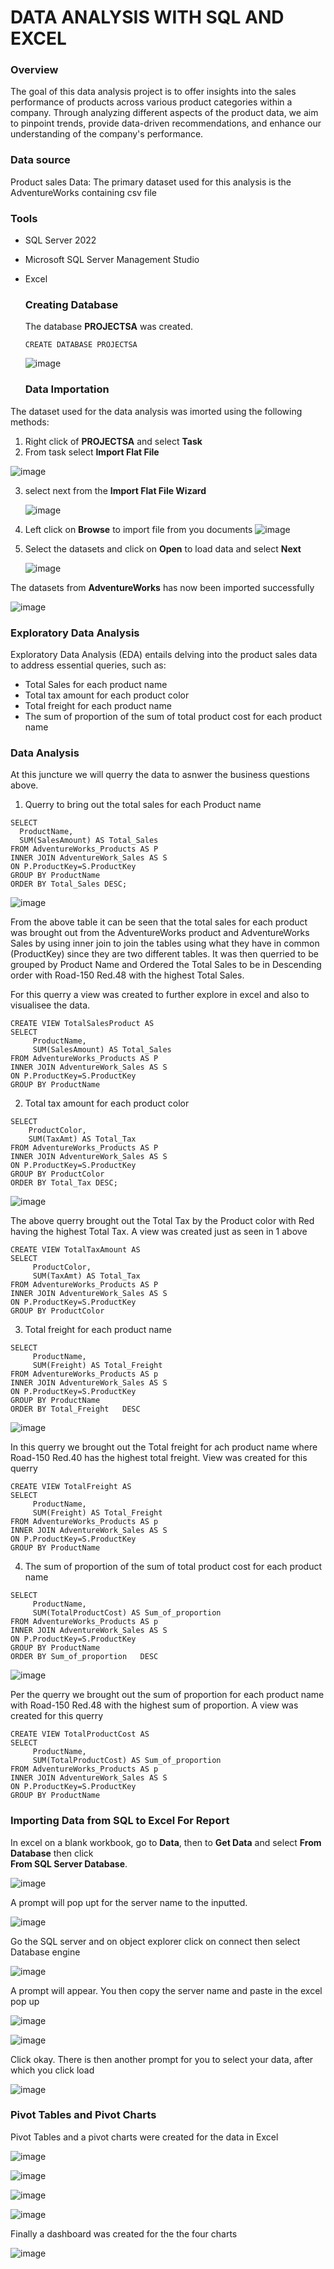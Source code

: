 #  DATA ANALYSIS WITH SQL AND EXCEL

### Overview

The goal of this data analysis project is to offer insights into the sales performance of products across various product categories within a company. Through analyzing different aspects of the product data, we aim to pinpoint trends, provide data-driven recommendations, and enhance our understanding of the company's performance.

### Data source

Product sales Data: The primary dataset used for this analysis is the AdventureWorks containing csv file

### Tools

- SQL Server 2022
- Microsoft SQL Server Management Studio
- Excel

  ### Creating Database

  The database **PROJECTSA** was created.
  ```
  CREATE DATABASE PROJECTSA
  ```

   ![image](https://github.com/MYZDEE/Data-Analysis---SQL/assets/128803445/80ec47fa-2860-4f27-8487-56e587649897)

  ### Data Importation

The dataset used for the data analysis was imorted using the following methods:
1. Right click of **PROJECTSA** and select **Task**
2. From task select **Import Flat File**

 ![image](https://github.com/MYZDEE/Data-Analysis---SQL/assets/128803445/31ccd8ff-cd7b-405c-a100-2fe1472d7bd9)<p>
 
3. select next from the **Import Flat File Wizard**

   ![image](https://github.com/MYZDEE/Data-Analysis---SQL/assets/128803445/7a765af6-a8ad-4e6f-979a-a28d211ee1f4)<p>
   
5. Left click on **Browse** to import file from you documents
   ![image](https://github.com/MYZDEE/Data-Analysis---SQL/assets/128803445/bc06b03e-722b-4d69-8eaa-1d12f07a8c0c)<p>
   
6. Select the datasets and click on **Open** to load data and select **Next** <p>

   ![image](https://github.com/MYZDEE/Data-Analysis---SQL/assets/128803445/adf31b61-e046-4c52-9102-9dd2f8f753c0)<p>
   
 The datasets from **AdventureWorks** has now been imported successfully
 
   ![image](https://github.com/MYZDEE/Data-Analysis---SQL/assets/128803445/5897bc56-8fcc-4804-9e7b-4b2726eaaefa)<p>

  ### Exploratory Data Analysis

 Exploratory Data Analysis (EDA) entails delving into the product sales data to address essential queries, such as:
  - Total Sales for each product name
  - Total tax amount for each product color
  - Total freight for each product name
  - The sum of proportion of the sum of total product cost for each product name

   ### Data Analysis
At this juncture we will querry the data to asnwer the business questions above.
 1. Querry to bring out the total sales for each Product name
   ```
SELECT
     ProductName,
     SUM(SalesAmount) AS Total_Sales
FROM AdventureWorks_Products AS P 
INNER JOIN AdventureWork_Sales AS S
ON P.ProductKey=S.ProductKey
GROUP BY ProductName 
ORDER BY Total_Sales DESC;
 ```
![image](https://github.com/MYZDEE/Data-Analysis---SQL/assets/128803445/54673020-c6d5-427e-8420-ecbb13b42bd6)<p>
From the above table it can be seen that the total sales for each product was brought out from the AdventureWorks product and AdventureWorks Sales by using inner join to join the tables using what they have in common (ProductKey) since they are two different tables. It was then querried to be grouped by Product Name and Ordered the Total Sales to be in Descending order with Road-150 Red.48 with the highest Total Sales. 

For this querry a view was created to further explore in excel and also to visualisee the data.
```
CREATE VIEW TotalSalesProduct AS
SELECT
     ProductName,
     SUM(SalesAmount) AS Total_Sales
FROM AdventureWorks_Products AS P 
INNER JOIN AdventureWork_Sales AS S
ON P.ProductKey=S.ProductKey
GROUP BY ProductName 
```

2.  Total tax amount for each product color
 ```
SELECT
     ProductColor,
     SUM(TaxAmt) AS Total_Tax
FROM AdventureWorks_Products AS P 
INNER JOIN AdventureWork_Sales AS S
ON P.ProductKey=S.ProductKey
GROUP BY ProductColor
ORDER BY Total_Tax DESC;
```
![image](https://github.com/MYZDEE/Data-Analysis---SQL/assets/128803445/c4ea40f5-cd25-45b3-9785-827bd0fb158a)<p>
The above querry brought out the Total Tax by the Product color with Red having the highest Total Tax.
A view was created just as seen in 1 above
```
CREATE VIEW TotalTaxAmount AS
SELECT
     ProductColor,
     SUM(TaxAmt) AS Total_Tax
FROM AdventureWorks_Products AS P 
INNER JOIN AdventureWork_Sales AS S
ON P.ProductKey=S.ProductKey
GROUP BY ProductColor
```

3. Total freight for each product name
```
SELECT
     ProductName,
     SUM(Freight) AS Total_Freight
FROM AdventureWorks_Products AS p  
INNER JOIN AdventureWork_Sales AS S     
ON P.ProductKey=S.ProductKey
GROUP BY ProductName
ORDER BY Total_Freight   DESC 
```
![image](https://github.com/MYZDEE/Data-Analysis---SQL/assets/128803445/5c956631-a398-4a0f-abd1-36536a0bff1d)<p>
In this querry we brought out the Total freight for ach product name where Road-150 Red.40 has the highest total freight.
View was created for this querry

```
CREATE VIEW TotalFreight AS
SELECT
     ProductName,
     SUM(Freight) AS Total_Freight
FROM AdventureWorks_Products AS p  
INNER JOIN AdventureWork_Sales AS S     
ON P.ProductKey=S.ProductKey
GROUP BY ProductName
```

4. The sum of proportion of the sum of total product cost for each product name

```
SELECT
     ProductName,
     SUM(TotalProductCost) AS Sum_of_proportion
FROM AdventureWorks_Products AS p  
INNER JOIN AdventureWork_Sales AS S     
ON P.ProductKey=S.ProductKey
GROUP BY ProductName
ORDER BY Sum_of_proportion   DESC
```
![image](https://github.com/MYZDEE/Data-Analysis---SQL/assets/128803445/b9653497-b99a-4347-a662-3e11b37a3ff7)<p>
Per the querry we brought out the sum of proportion for each product name with Road-150 Red.48 with the highest sum of proportion.
A view was created for this querry
```
CREATE VIEW TotalProductCost AS 
SELECT
     ProductName,
     SUM(TotalProductCost) AS Sum_of_proportion
FROM AdventureWorks_Products AS p  
INNER JOIN AdventureWork_Sales AS S     
ON P.ProductKey=S.ProductKey
GROUP BY ProductName
```

### Importing Data from SQL to Excel For Report

  In excel on a blank workbook, go to **Data**, then to **Get Data** and select **From Database** then click  
   **From SQL Server Database**.
   
![image](https://github.com/MYZDEE/Data-Analysis---SQL/assets/128803445/7d770b52-b812-4272-bb34-5f2ad4a43e8f)

  A prompt will pop upt for the server name to the inputted. 
 
 ![image](https://github.com/MYZDEE/Data-Analysis---SQL/assets/128803445/d02859ad-4722-4d1b-a446-d5969692b149)

 Go the SQL server and on object explorer click on connect then select Database engine

![image](https://github.com/MYZDEE/Data-Analysis---SQL/assets/128803445/89ad2ce4-3fe6-49cc-a7aa-32fb662c94a5)

A prompt will appear. You then copy the server name and paste in the excel pop up 

![image](https://github.com/MYZDEE/Data-Analysis---SQL/assets/128803445/c1519def-f97d-4ba5-ac51-db0d01b86112)

![image](https://github.com/MYZDEE/Data-Analysis---SQL/assets/128803445/78b32588-cb8c-46fd-bf30-69ce876625c4)

Click okay. There is then another prompt for you to select your data, after which you click load

![image](https://github.com/MYZDEE/Data-Analysis---SQL/assets/128803445/cc58791e-cb34-48be-8e95-78fa11970638)

### Pivot Tables and Pivot Charts
Pivot Tables and a pivot charts were created for the data in Excel 

![image](https://github.com/MYZDEE/Data-Analysis---SQL/assets/128803445/7d0ac91c-61e2-4372-bea6-3df046f2983b)

![image](https://github.com/MYZDEE/Data-Analysis---SQL/assets/128803445/cf383322-d361-4456-b32c-f077be6d70df)

![image](https://github.com/MYZDEE/Data-Analysis---SQL/assets/128803445/2a56a892-786c-44a2-b4d5-9ec1c1326a87)

![image](https://github.com/MYZDEE/Data-Analysis---SQL/assets/128803445/7c4f5de1-7054-4c3b-b46d-0167aa3c22f5)

Finally a dashboard was created for the the four charts

![image](https://github.com/MYZDEE/Data-Analysis---SQL/assets/128803445/a646d024-2967-4658-adca-fb7afd5896f7)











  
  
 
